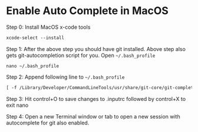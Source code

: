 # Enable Auto Complete in MacOS

Step 0: Install MacOS x-code tools

```clojure
xcode-select --install
```

Step 1: After the above step you should have git installed. Above step also gets git-autocompletion script for you. Open `~/.bash_profile`
```closure
nano ~/.bash_profile
```

Step 2: Append following line to `~/.bash_profile`
```clojure
[ -f /Library/Developer/CommandLineTools/usr/share/git-core/git-completion.bash ] && . /Library/Developer/CommandLineTools/usr/share/git-core/git-completion.bash
```
Step 3: Hit control+O to save changes to .inputrc followed by control+X to exit nano

Step 4: Open a new Terminal window or tab to open a new session with autocomplete for git also enabled.
